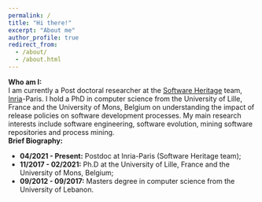 ```yaml
---
permalink: /
title: "Hi there!"
excerpt: "About me"
author_profile: true
redirect_from: 
  - /about/
  - /about.html
---
```


**Who am I:**   
I am currently a Post doctoral researcher at the [Software Heritage](https://www.softwareheritage.org/) team, [Inria](https://www.inria.fr/fr)-Paris. 
I hold a PhD in computer science from the University of Lille, France and the University of Mons, Belgium 
on understanding the impact of release policies on software development processes. 
My main research interests include software engineering, software evolution, mining software repositories and process mining.  
**Brief Biography:** 
 * **04/2021 - Present:** Postdoc at Inria-Paris (Software Heritage team);   
 * **11/2017 - 02/2021:** Ph.D at the University of Lille, France and the University of Mons, Belgium;   
 * **09/2012 - 09/2017:** Masters degree in computer science from the University of Lebanon.




